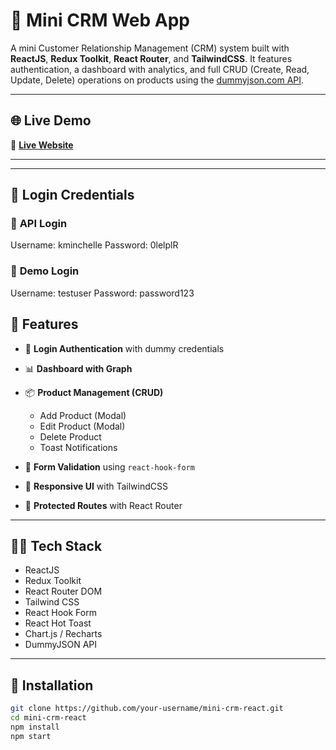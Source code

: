 # 🧩 Mini CRM Web App

A mini Customer Relationship Management (CRM) system built with **ReactJS**, **Redux Toolkit**, **React Router**, and **TailwindCSS**. It features authentication, a dashboard with analytics, and full CRUD (Create, Read, Update, Delete) operations on products using the [dummyjson.com API](https://dummyjson.com/).

---

## 🌐 Live Demo

🔗 **[Live Website](https://voluble-pastelito-7bc3a7.netlify.app/)**

---

---

## 🔐 Login Credentials

### 🚀 **API Login**
Username: kminchelle
Password: 0lelplR



### 🧪 **Demo Login**
Username: testuser
Password: password123

## 🚀 Features

- 🔐 **Login Authentication** with dummy credentials
- 📊 **Dashboard with Graph**
- 📦 **Product Management (CRUD)**
  - Add Product (Modal)
  - Edit Product (Modal)
  - Delete Product
  - Toast Notifications

- 🧮 **Form Validation** using `react-hook-form`
- 📱 **Responsive UI** with TailwindCSS
- 🧭 **Protected Routes** with React Router

---

## 🧑‍💻 Tech Stack

- ReactJS
- Redux Toolkit
- React Router DOM
- Tailwind CSS
- React Hook Form
- React Hot Toast
- Chart.js / Recharts
- DummyJSON API

---

## 🔧 Installation

```bash
git clone https://github.com/your-username/mini-crm-react.git
cd mini-crm-react
npm install
npm start
